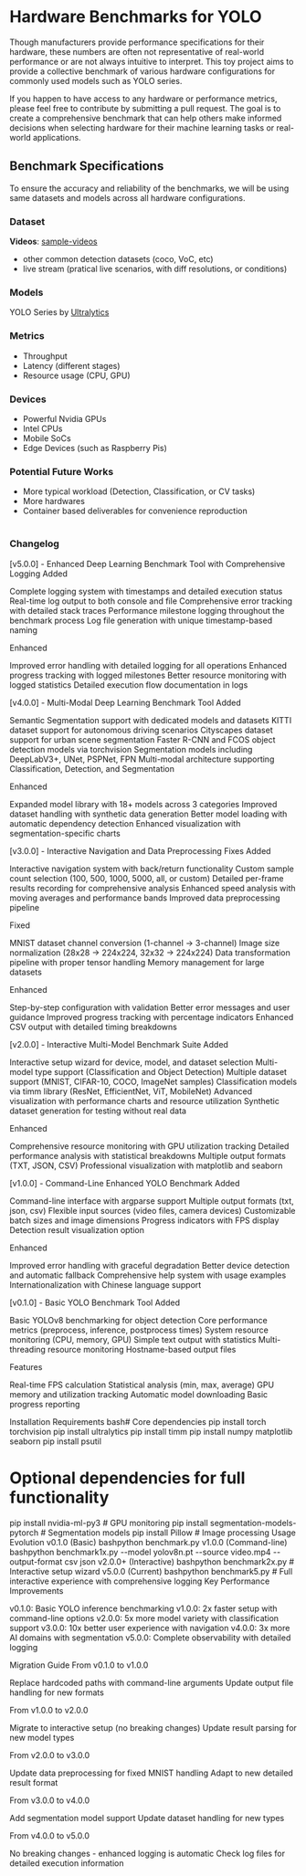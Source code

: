 # Hardware Benchmarks for YOLO

Though manufacturers provide performance specifications for their hardware, these numbers are often not representative of real-world performance or are not always intuitive to interpret. This toy project aims to provide a collective benchmark of various hardware configurations for commonly used models such as YOLO series.

If you happen to have access to any hardware or performance metrics, please feel free to contribute by submitting a pull request. The goal is to create a comprehensive benchmark that can help others make informed decisions when selecting hardware for their machine learning tasks or real-world applications.

## Benchmark Specifications

To ensure the accuracy and reliability of the benchmarks, we will be using same datasets and models across all hardware configurations. 

### Dataset

**Videos**: [sample-videos](https://github.com/intel-iot-devkit/sample-videos)
* other common detection datasets (coco, VoC, etc)
* live stream (pratical live scenarios, with diff resolutions, or conditions)

### Models

YOLO Series by [Ultralytics](https://github.com/ultralytics/ultralytics)

### Metrics

* Throughput
* Latency (different stages)
* Resource usage (CPU, GPU)

### Devices

* Powerful Nvidia GPUs
* Intel CPUs
* Mobile SoCs
* Edge Devices (such as Raspberry Pis)

### Potential Future Works

- More typical workload (Detection, Classification, or CV tasks)
- More hardwares
- Container based deliverables for convenience reproduction






# #####################################################################
### Changelog

[v5.0.0] - Enhanced Deep Learning Benchmark Tool with Comprehensive Logging
Added

Complete logging system with timestamps and detailed execution status
Real-time log output to both console and file
Comprehensive error tracking with detailed stack traces
Performance milestone logging throughout the benchmark process
Log file generation with unique timestamp-based naming

Enhanced

Improved error handling with detailed logging for all operations
Enhanced progress tracking with logged milestones
Better resource monitoring with logged statistics
Detailed execution flow documentation in logs


[v4.0.0] - Multi-Modal Deep Learning Benchmark Tool
Added

Semantic Segmentation support with dedicated models and datasets
KITTI dataset support for autonomous driving scenarios
Cityscapes dataset support for urban scene segmentation
Faster R-CNN and FCOS object detection models via torchvision
Segmentation models including DeepLabV3+, UNet, PSPNet, FPN
Multi-modal architecture supporting Classification, Detection, and Segmentation

Enhanced

Expanded model library with 18+ models across 3 categories
Improved dataset handling with synthetic data generation
Better model loading with automatic dependency detection
Enhanced visualization with segmentation-specific charts


[v3.0.0] - Interactive Navigation and Data Preprocessing Fixes
Added

Interactive navigation system with back/return functionality
Custom sample count selection (100, 500, 1000, 5000, all, or custom)
Detailed per-frame results recording for comprehensive analysis
Enhanced speed analysis with moving averages and performance bands
Improved data preprocessing pipeline

Fixed

MNIST dataset channel conversion (1-channel → 3-channel)
Image size normalization (28x28 → 224x224, 32x32 → 224x224)
Data transformation pipeline with proper tensor handling
Memory management for large datasets

Enhanced

Step-by-step configuration with validation
Better error messages and user guidance
Improved progress tracking with percentage indicators
Enhanced CSV output with detailed timing breakdowns


[v2.0.0] - Interactive Multi-Model Benchmark Suite
Added

Interactive setup wizard for device, model, and dataset selection
Multi-model type support (Classification and Object Detection)
Multiple dataset support (MNIST, CIFAR-10, COCO, ImageNet samples)
Classification models via timm library (ResNet, EfficientNet, ViT, MobileNet)
Advanced visualization with performance charts and resource utilization
Synthetic dataset generation for testing without real data

Enhanced

Comprehensive resource monitoring with GPU utilization tracking
Detailed performance analysis with statistical breakdowns
Multiple output formats (TXT, JSON, CSV)
Professional visualization with matplotlib and seaborn


[v1.0.0] - Command-Line Enhanced YOLO Benchmark
Added

Command-line interface with argparse support
Multiple output formats (txt, json, csv)
Flexible input sources (video files, camera devices)
Customizable batch sizes and image dimensions
Progress indicators with FPS display
Detection result visualization option

Enhanced

Improved error handling with graceful degradation
Better device detection and automatic fallback
Comprehensive help system with usage examples
Internationalization with Chinese language support


[v0.1.0] - Basic YOLO Benchmark Tool
Added

Basic YOLOv8 benchmarking for object detection
Core performance metrics (preprocess, inference, postprocess times)
System resource monitoring (CPU, memory, GPU)
Simple text output with statistics
Multi-threading resource monitoring
Hostname-based output files

Features

Real-time FPS calculation
Statistical analysis (min, max, average)
GPU memory and utilization tracking
Automatic model downloading
Basic progress reporting


Installation Requirements
bash# Core dependencies
pip install torch torchvision
pip install ultralytics
pip install timm
pip install numpy matplotlib seaborn
pip install psutil

# Optional dependencies for full functionality
pip install nvidia-ml-py3  # GPU monitoring
pip install segmentation-models-pytorch  # Segmentation models
pip install Pillow  # Image processing
Usage Evolution
v0.1.0 (Basic)
bashpython benchmark.py
v1.0.0 (Command-line)
bashpython benchmark1x.py --model yolov8n.pt --source video.mp4 --output-format csv json
v2.0.0+ (Interactive)
bashpython benchmark2x.py  # Interactive setup wizard
v5.0.0 (Current)
bashpython benchmark5.py  # Full interactive experience with comprehensive logging
Key Performance Improvements

v0.1.0: Basic YOLO inference benchmarking
v1.0.0: 2x faster setup with command-line options
v2.0.0: 5x more model variety with classification support
v3.0.0: 10x better user experience with navigation
v4.0.0: 3x more AI domains with segmentation
v5.0.0: Complete observability with detailed logging

Migration Guide
From v0.1.0 to v1.0.0

Replace hardcoded paths with command-line arguments
Update output file handling for new formats

From v1.0.0 to v2.0.0

Migrate to interactive setup (no breaking changes)
Update result parsing for new model types

From v2.0.0 to v3.0.0

Update data preprocessing for fixed MNIST handling
Adapt to new detailed result format

From v3.0.0 to v4.0.0

Add segmentation model support
Update dataset handling for new types

From v4.0.0 to v5.0.0

No breaking changes - enhanced logging is automatic
Check log files for detailed execution information
